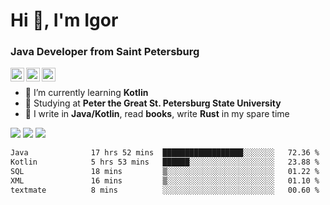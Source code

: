 <h1>Hi 👋, I'm Igor</h1>
<h3>Java Developer from Saint Petersburg</h3>

[<img align="left" alt="yegor256 | Gmail" width="22px" src="https://cdn.simpleicons.org/gmail/black/white" />](mailto:iv05012003@gmail.com)
[<img align="left" alt="yegor256 | LinkedIn" width="22px" src="https://cdn.simpleicons.org/linkedin/black/white" />](https://www.linkedin.com/in/igor-varnavskii-9a380432a/)
[<img align="left" alt="yegor256 | Telegram" width="22px" src="https://cdn.simpleicons.org/telegram/black/white" />](https://t.me/Igr1x)
<br/>

- 🌱 I’m currently learning **Kotlin**
- 📒 Studying at **Peter the Great St. Petersburg State University**
- 👾 I write in **Java/Kotlin**, read **books**, write **Rust** in my spare time

![](http://github-profile-summary-cards.vercel.app/api/cards/most-commit-language?username=Igr1x&theme=github) ![](http://github-profile-summary-cards.vercel.app/api/cards/stats?username=Igr1x&theme=github)
![](http://github-profile-summary-cards.vercel.app/api/cards/profile-details?username=Igr1x&theme=github)

 <!--START_SECTION:waka-->

```txt
Java              17 hrs 52 mins  ██████████████████░░░░░░░   72.36 %
Kotlin            5 hrs 53 mins   ██████░░░░░░░░░░░░░░░░░░░   23.88 %
SQL               18 mins         ▒░░░░░░░░░░░░░░░░░░░░░░░░   01.22 %
XML               16 mins         ▒░░░░░░░░░░░░░░░░░░░░░░░░   01.10 %
textmate          8 mins          ░░░░░░░░░░░░░░░░░░░░░░░░░   00.60 %
```

<!--END_SECTION:waka-->

